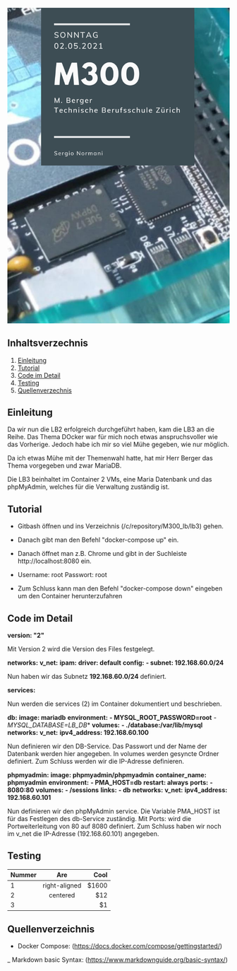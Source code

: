 ![Titelblatt_M300_LB3](https://github.com/sergio8585/M300_lb/blob/e9d4f2d62ac85496e9f8bc512d98e3c51415527a/Images/M300_LB3_Titelblatt.png)

## Inhaltsverzechnis
1. [Einleitung](#Einleitung)
2. [Tutorial](#Tutorial)
3. [Code im Detail](#Code)
5. [Testing](#testen)
6. [Quellenverzechnis](#Quellen)

## Einleitung <a name="Einleitung"></a>

Da wir nun die LB2 erfolgreich durchgeführt haben, kam die LB3 an die Reihe. Das Thema DOcker war für mich noch etwas anspruchsvoller wie das Vorherige. Jedoch habe ich mir so viel Mühe gegeben, wie nur möglich.

Da ich etwas Mühe mit der Themenwahl hatte, hat mir Herr Berger das Thema vorgegeben und zwar MariaDB.

Die LB3 beinhaltet im Container 2 VMs, eine Maria Datenbank und das phpMyAdmin, welches für die Verwaltung zuständig ist.

## Tutorial <a name="Tutorial"></a>

- Gitbash öffnen und ins Verzeichnis (/c/repository/M300_lb/lb3) gehen. 

- Danach gibt man den Befehl "docker-compose up" ein.

- Danach öffnet man z.B. Chrome und gibt in der Suchleiste http://localhost:8080 ein. 

- Username: root
  Passwort: root

- Zum Schluss kann man den Befehl "docker-compose down" eingeben um den Container herunterzufahren

## Code im Detail <a name="Code"></a>

**version: "2"**

Mit Version 2 wird die Version des Files festgelegt.

**networks:**
      **v_net:**
          **ipam:**
              **driver: default**
              **config:**
                  **- subnet: 192.168.60.0/24**

Nun haben wir das Subnetz **192.168.60.0/24** definiert.

**services:**

Nun werden die services (2) im Container dokumentiert und beschrieben.

**db:**
         **image: mariadb**
         **environment:**
              **- MYSQL_ROOT_PASSWORD=root**
              **- MYSQL_DATABASE=LB*_DB**
         **volumes:**
              **- ./database:/var/lib/mysql**
         **networks:**
          **v_net:**
              **ipv4_address: 192.168.60.100**

Nun definieren wir den DB-Service. Das Passwort und der Name der Datenbank werden hier angegeben. In volumes werden gesyncte Ordner definiert. Zum Schluss werden wir die IP-Adresse definieren.

**phpmyadmin:**
     **image: phpmyadmin/phpmyadmin**
     **container_name: phpmyadmin**
     **environment:**
         **- PMA_HOST=db**
     **restart: always**
     **ports:**
         **- 8080:80**
     **volumes:**
         **- /sessions**
     **links:**
         **- db**
     **networks:**
       **v_net:**
           **ipv4_address: 192.168.60.101**

Nun definieren wir den phpMyAdmin service. Die Variable PMA_HOST ist für das Festlegen des db-Service zuständig. Mit Ports: wird die Portweiterleitung von 80 auf 8080 definiert. Zum Schluss haben wir noch im v_net die IP-Adresse (192.168.60.101) angegeben. 

## Testing <a name="testen"></a>

| Nummer | Are           | Cool  |
| ------ |:-------------:| -----:|
| 1      | right-aligned | $1600 |
| 2      | centered      |   $12 |
| 3      |               |    $1 |

## Quellenverzeichnis <a name="Quellen"></a>

- Docker Compose: (https://docs.docker.com/compose/gettingstarted/)

_ Markdown basic Syntax: (https://www.markdownguide.org/basic-syntax/)